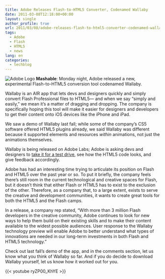 ```yaml
---
title: Adobe Releases Flash-to-HTML5 Converter, Codenamed Wallaby
date: 2011-03-08T12:18:00+00:00
layout: single
author_profile: true
url: 2011/03/08/adobe-releases-flash-to-html5-converter-codenamed-wallaby/
tags:
  - Adobe
  - Flash
  - HTML5
  - news
lang: en
categories: 
  - techblog
---
```

![Adobe Logo](/images/2011/03/Adobe_Systems_logo_and_wordmark.png)
**Mashable**: Monday night, Adobe released a new, experimental Flash-to-HTML5 conversion tool codenamed Wallaby.

Wallaby is an AIR app that lets devs and designers quickly and simply convert Flash Professional files to HTML5— and when we say “simply and easily,” we mean it’s a matter of dragging and dropping. The company is specifically hoping this tool will make it easier for designers and developers to get their content onto iOS devices like the iPhone and iPad.

We saw a demo of Wallaby last fall; while some of the company’s CS5 software offered HTML5 plugins already, we said Wallaby was different because it supported elements and resources _within_ animations, not just the animations themselves.

Wallaby is being released on Adobe Labs; Adobe is asking devs and designers to [take it for a test drive](http://labs.adobe.com/technologies/wallaby/), see how the HTML5 code looks, and give feedback accordingly.

Adobe has had an interesting time trying to articulate its position on Flash and HTML5 over the past year or so. To put it briefly, the company feels there’s still room in the current technological and creative spaces for Flash, but it doesn’t think that either Flash or HTML5 has to exist to the exclusion of the other. Therefore, as a company that, to a large extent, exists to serve the creative and development communities, it wants to create great tools for both the HTML5 and the Flash camps.

In a release, a company rep stated, “With more than 3 million Flash developers in the creative community, Adobe continues to look for new ways to help them build on their existing skills and to make their content available to the widest possible audiences. User response to the Wallaby technology preview will enable Adobe to better understand what types of innovations are needed in our long-term investments in both Flash and HTML5 technology.”

Check out last fall’s demo of the app, and in the comments section, let us know what you think of Wallaby so far. And if you do decide to download Wallaby yourself, let us know how it worked out for you.

{{< youtube ryZP00_KhYE >}}
